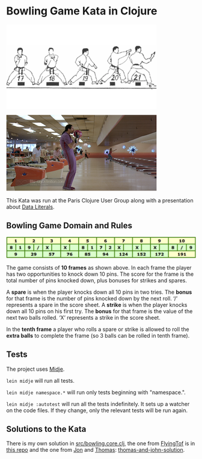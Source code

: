 # Bowling Game Kata in Clojure

![Kata](kata.png)

![jesus](jesus.png)

This Kata was run at the Paris Clojure User Group along with a presentation about [Data Literals](https://speakerdeck.com/jgrodziski/why-data-literals-matters).

## Bowling Game Domain and Rules

![Game](game.png)

The game consists of **10 frames** as shown above. In each frame the player has
two opportunities to knock down 10 pins. The score for the frame is the total
number of pins knocked down, plus bonuses for strikes and spares.

A **spare** is when the player knocks down all 10 pins in two tries. The **bonus** for that frame is the number of pins knocked down by the next roll. ‘/’ represents a spare in the score sheet.
A **strike** is when the player knocks down all 10 pins on his first try. The **bonus** for that frame is the value of the next two balls rolled. ‘X’ represents a strike in the score sheet.

In the **tenth frame** a player who rolls a spare or strike is allowed to roll the **extra balls** to complete the frame (so 3 balls can be rolled in tenth frame).

## Tests

The project uses [Midje](https://github.com/marick/Midje/).

`lein midje` will run all tests.

`lein midje namespace.*` will run only tests beginning with "namespace.".

`lein midje :autotest` will run all the tests indefinitely. It sets up a
watcher on the code files. If they change, only the relevant tests will be
run again.

## Solutions to the Kata

There is my own solution in [src/bowling.core.clj](https://github.com/jgrodziski/clojure-bowling-game/blob/master/src/bowling/core.clj), the one from [FlyingTof](https://twitter.com/devatsky) is in [this repo](https://github.com/flyingtof/clojing) and the one from [Jon](https://twitter.com/ahoy_jon) and [Thomas](https://twitter.com/dikalikatao): [thomas-and-john-solution](https://github.com/jgrodziski/clojure-bowling-game/blob/master/thomas-and-john-solutions/src/bowling-game/core.clj).
